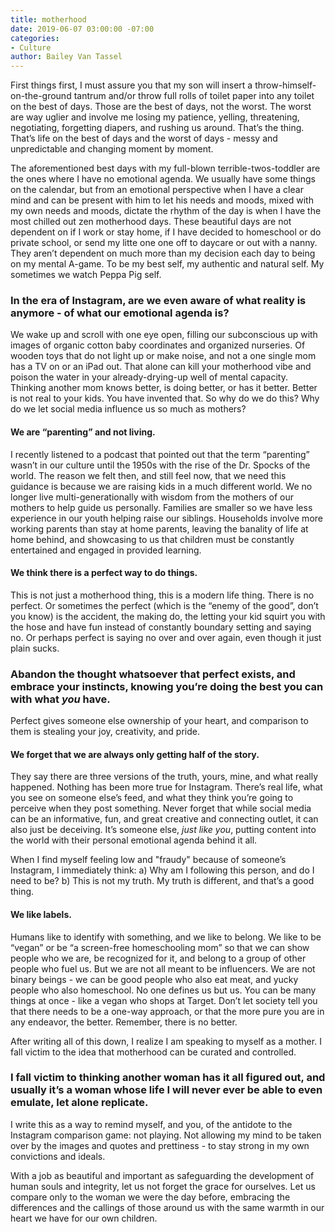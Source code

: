 ```yaml
---
title: motherhood
date: 2019-06-07 03:00:00 -07:00
categories:
- Culture
author: Bailey Van Tassel
---
```


First things first, I must assure you that my son will insert a throw-himself-on-the-ground tantrum and/or throw full rolls of toilet paper into any toilet on the best of days. Those are the best of days, not the worst. The worst are way uglier and involve me losing my patience, yelling, threatening, negotiating, forgetting diapers, and rushing us around. That’s the thing. That’s life on the best of days and the worst of days - messy and unpredictable and changing moment by moment. 

The aforementioned best days with my full-blown terrible-twos-toddler are the ones where I have no emotional agenda. We usually have some things on the calendar, but from an emotional perspective when I have a clear mind and can be present with him to let his needs and moods, mixed with my own needs and moods, dictate the rhythm of the day is when I have the most chilled out zen motherhood days. These beautiful days are not dependent on if I work or stay home, if I have decided to homeschool or do private school, or send my litte one one off to daycare or out with a nanny. They aren’t dependent on much more than my decision each day to being on my mental A-game. To be my best self, my authentic and natural self. My sometimes we watch Peppa Pig self. 

### In the era of Instagram, are we even aware of what reality is anymore - of what our emotional agenda is? 

We wake up and scroll with one eye open, filling our subconscious up with images of organic cotton baby coordinates and organized nurseries. Of wooden toys that do not light up or make noise, and not a one single mom has a TV on or an iPad out. That alone can kill your motherhood vibe and poison the water in your already-drying-up well of mental capacity. Thinking another mom knows better, is doing better, or has it better. Better is not real to your kids. You have invented that. So why do we do this? Why do we let social media influence us so much as mothers?

#### We are “parenting” and not living. 

I recently listened to a podcast that pointed out that the term “parenting” wasn’t in our culture until the 1950s with the rise of the Dr. Spocks of the world. The reason we felt then, and still feel now, that we need this guidance is because we are raising kids in a much different world. We no longer live multi-generationally with wisdom from the mothers of our mothers to help guide us personally. Families are smaller so we have less experience in our youth helping raise our siblings. Households involve more working parents than stay at home parents, leaving the banality of life at home behind, and showcasing to us that children must be constantly entertained and engaged in provided learning. 

#### We think there is a perfect way to do things.

This is not just a motherhood thing, this is a modern life thing. There is no perfect. Or sometimes the perfect (which is the “enemy of the good”, don’t you know) is the accident, the making do, the letting your kid squirt you with the hose and have fun instead of constantly boundary setting and saying no. Or perhaps perfect is saying no over and over again, even though it just plain sucks. 

### Abandon the thought whatsoever that perfect exists, and embrace your instincts, knowing you’re doing the best you can with what _you_ have. 

Perfect gives someone else ownership of your heart, and comparison to them is stealing your joy, creativity, and pride. 

#### We forget that we are always only getting half of the story. 

They say there are three versions of the truth, yours, mine, and what really happened. Nothing has been more true for Instagram. There’s real life, what you see on someone else’s feed, and what they think you’re going to perceive when they post something. Never forget that while social media can be an informative, fun, and great creative and connecting outlet, it can also just be deceiving. It’s someone else, _just like you_, putting content into the world with their personal emotional agenda behind it all. 

When I find myself feeling low and "fraudy" because of someone’s Instagram, I immediately think: a) Why am I following this person, and do I need to be? b) This is not my truth. My truth is different, and that’s a good thing. 

#### We like labels.

Humans like to identify with something, and we like to belong. We like to be “vegan” or be “a screen-free homeschooling mom” so that we can show people who we are, be recognized for it, and belong to a group of other people who fuel us. But we are not all meant to be influencers. We are not binary beings - we can be good people who also eat meat, and yucky people who also homeschool. No one defines us but us. You can be many things at once - like a vegan who shops at Target. Don’t let society tell you that there needs to be a one-way approach, or that the more pure you are in any endeavor, the better. Remember, there is no better. 

After writing all of this down, I realize I am speaking to myself as a mother. I fall victim to the idea that motherhood can be curated and controlled. 

### I fall victim to thinking another woman has it all figured out, and usually it’s a woman whose life I will never ever be able to even emulate, let alone replicate. 

I write this as a way to remind myself, and you, of the antidote to the Instagram comparison game: not playing. Not allowing my mind to be taken over by the images and quotes and prettiness - to stay strong in my own convictions and ideals. 

With a job as beautiful and important as safeguarding the development of human souls and integrity, let us not forget the grace for ourselves. Let us compare only to the woman we were the day before, embracing the differences and the callings of those around us with the same warmth in our heart we have for our own children. 